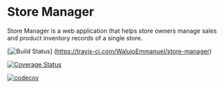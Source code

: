 # Store Manager
Store Manager is a web application that helps store owners manage sales and product inventory records of a single store.

[![Build Status](https://travis-ci.com/WalujoEmmanuel/store-manager.svg?branch=store-manager-api)]
(https://travis-ci.com/WalujoEmmanuel/store-manager)

[![Coverage Status](https://coveralls.io/repos/github/WalujoEmmanuel/store-manager/badge.svg?branch=master)](https://coveralls.io/github/WalujoEmmanuel/store-manager?branch=store-manager-api)

[![codecov](https://codecov.io/gh/WalujoEmmanuel/store-manager/branch/store-manager-api/graph/badge.svg)](https://codecov.io/gh/WalujoEmmanuel/store-manager)